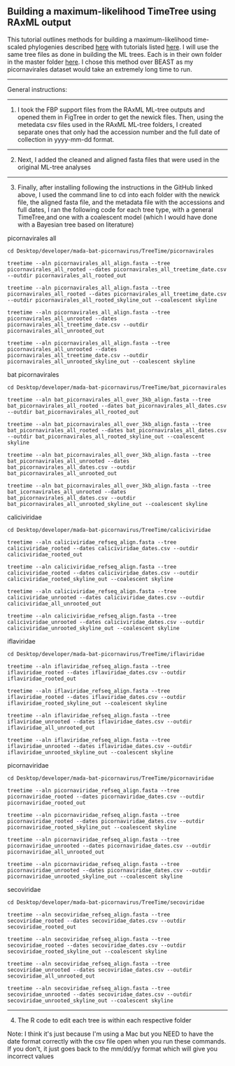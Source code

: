 Building a maximum-likelihood TimeTree using RAxML output
---

This tutorial outlines methods for building a maximum-likelihood time-scaled phylogenies described [here](https://www.ncbi.nlm.nih.gov/pmc/articles/PMC5758920/) with tutorials listed [here](https://github.com/neherlab/treetime). I will use the same tree files as done in building the ML trees. Each is in their own folder in the master folder [here](). I chose this method over BEAST as my picornavirales dataset would take an extremely long time to run. 

---
General instructions: 
___
1. I took the FBP support files from the RAxML ML-tree outputs and opened them in FigTree in order to get the newick files. Then, using the metedata csv files used in the RAxML ML-tree folders, I created separate ones that only had the accession number and the full date of collection in yyyy-mm-dd format. 
---

2. Next, I added the cleaned and aligned fasta files that were used in the original ML-tree analyses

---
3. Finally, after installing following the instructions in the GitHub linked above, I used the command line to cd into each folder with the newick file, the aligned fasta file, and the metadata file with the accessions and full dates, I ran the following code for each tree type, with a general TimeTree,and one with a coalescent model (which I would have done with a Bayesian tree based on literature)

picornavirales all
```
cd Desktop/developer/mada-bat-picornavirus/TreeTime/picornavirales

treetime --aln picornavirales_all_align.fasta --tree picornavirales_all_rooted --dates picornavirales_all_treetime_date.csv --outdir picornavirales_all_rooted_out

treetime --aln picornavirales_all_align.fasta --tree picornavirales_all_rooted --dates picornavirales_all_treetime_date.csv --outdir picornavirales_all_rooted_skyline_out --coalescent skyline

treetime --aln picornavirales_all_align.fasta --tree picornavirales_all_unrooted --dates picornavirales_all_treetime_date.csv --outdir picornavirales_all_unrooted_out

treetime --aln picornavirales_all_align.fasta --tree picornavirales_all_unrooted --dates picornavirales_all_treetime_date.csv --outdir picornavirales_all_unrooted_skyline_out --coalescent skyline

```

bat picornavirales
```
cd Desktop/developer/mada-bat-picornavirus/TreeTime/bat_picornavirales

treetime --aln bat_picornavirales_all_over_3kb_align.fasta --tree bat_picornavirales_all_rooted --dates bat_picornavirales_all_dates.csv --outdir bat_picornavirales_all_rooted_out

treetime --aln bat_picornavirales_all_over_3kb_align.fasta --tree bat_picornavirales_all_rooted --dates bat_picornavirales_all_dates.csv --outdir bat_picornavirales_all_rooted_skyline_out --coalescent skyline

treetime --aln bat_picornavirales_all_over_3kb_align.fasta --tree bat_picornavirales_all_unrooted --dates bat_picornavirales_all_dates.csv --outdir bat_picornavirales_all_unrooted_out

treetime --aln bat_picornavirales_all_over_3kb_align.fasta --tree bat_icornavirales_all_unrooted --dates bat_picornavirales_all_dates.csv --outdir bat_picornavirales_all_unrooted_skyline_out --coalescent skyline

```

caliciviridae
```
cd Desktop/developer/mada-bat-picornavirus/TreeTime/caliciviridae

treetime --aln caliciviridae_refseq_align.fasta --tree caliciviridae_rooted --dates caliciviridae_dates.csv --outdir caliciviridae_rooted_out

treetime --aln caliciviridae_refseq_align.fasta --tree caliciviridae_rooted --dates caliciviridae_dates.csv --outdir caliciviridae_rooted_skyline_out --coalescent skyline

treetime --aln caliciviridae_refseq_align.fasta --tree caliciviridae_unrooted --dates caliciviridae_dates.csv --outdir caliciviridae_all_unrooted_out

treetime --aln caliciviridae_refseq_align.fasta --tree caliciviridae_unrooted --dates caliciviridae_dates.csv --outdir caliciviridae_unrooted_skyline_out --coalescent skyline
```

iflaviridae
```
cd Desktop/developer/mada-bat-picornavirus/TreeTime/iflaviridae

treetime --aln iflaviridae_refseq_align.fasta --tree iflaviridae_rooted --dates iflaviridae_dates.csv --outdir iflaviridae_rooted_out

treetime --aln iflaviridae_refseq_align.fasta --tree iflaviridae_rooted --dates iflaviridae_dates.csv --outdir iflaviridae_rooted_skyline_out --coalescent skyline

treetime --aln iflaviridae_refseq_align.fasta --tree iflaviridae_unrooted --dates iflaviridae_dates.csv --outdir iflaviridae_all_unrooted_out

treetime --aln iflaviridae_refseq_align.fasta --tree iflaviridae_unrooted --dates iflaviridae_dates.csv --outdir iflaviridae_unrooted_skyline_out --coalescent skyline
```

picornaviridae
```
cd Desktop/developer/mada-bat-picornavirus/TreeTime/picornaviridae

treetime --aln picornaviridae_refseq_align.fasta --tree picornaviridae_rooted --dates picornaviridae_dates.csv --outdir picornaviridae_rooted_out

treetime --aln picornaviridae_refseq_align.fasta --tree picornaviridae_rooted --dates picornaviridae_dates.csv --outdir picornaviridae_rooted_skyline_out --coalescent skyline

treetime --aln picornaviridae_refseq_align.fasta --tree picornaviridae_unrooted --dates picornaviridae_dates.csv --outdir picornaviridae_all_unrooted_out

treetime --aln picornaviridae_refseq_align.fasta --tree picornaviridae_unrooted --dates picornaviridae_dates.csv --outdir picornaviridae_unrooted_skyline_out --coalescent skyline
```

secoviridae
```
cd Desktop/developer/mada-bat-picornavirus/TreeTime/secoviridae

treetime --aln secoviridae_refseq_align.fasta --tree secoviridae_rooted --dates secoviridae_dates.csv --outdir secoviridae_rooted_out

treetime --aln secoviridae_refseq_align.fasta --tree secoviridae_rooted --dates secoviridae_dates.csv --outdir secoviridae_rooted_skyline_out --coalescent skyline

treetime --aln secoviridae_refseq_align.fasta --tree secoviridae_unrooted --dates secoviridae_dates.csv --outdir secoviridae_all_unrooted_out

treetime --aln secoviridae_refseq_align.fasta --tree secoviridae_unrooted --dates secoviridae_dates.csv --outdir secoviridae_unrooted_skyline_out --coalescent skyline
```


---
4. The R code to edit each tree is within each respective folder

Note: I think it's just because I'm using a Mac but you NEED to have the date format correctly with the csv file open when you run these commands. If you don't, it just goes back to the mm/dd/yy format which will give you incorrect values

